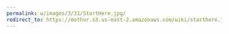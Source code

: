 ```yaml
---
permalink: w/images/3/31/StartHere.jpg/
redirect_to: https://mothur.s3.us-east-2.amazonaws.com/wiki/starthere.jpg
---
```


